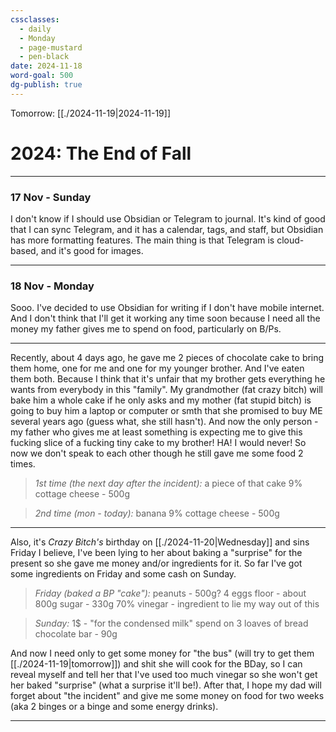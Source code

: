 ```yaml
---
cssclasses:
  - daily
  - Monday
  - page-mustard
  - pen-black
date: 2024-11-18
word-goal: 500
dg-publish: true
---
```


Tomorrow: [[./2024-11-19|2024-11-19]]

# 2024: The End of Fall

---

### 17 Nov - Sunday
I don't know if I should use Obsidian or Telegram to journal. It's kind of good that I can sync Telegram, and it has a calendar, tags, and staff, but Obsidian has more formatting features. The main thing is that Telegram is cloud-based, and it's good for images.

---
### 18 Nov - Monday
Sooo. I've decided to use Obsidian for writing if I don't have mobile internet. And I don't think that I'll get it working any time soon because I need all the money my father gives me to spend on food, particularly on B/Ps.

---

Recently, about 4 days ago, he gave me 2 pieces of chocolate cake to bring them home, one for me and one for my younger brother. And I've eaten them both. Because I think that it's unfair that my brother gets everything he wants from everybody in this "family". My grandmother (fat crazy bitch) will bake him a whole cake if he only asks and my mother (fat stupid bitch) is going to buy him a laptop or computer or smth that she promised to buy ME several years ago (guess what, she still hasn't). And now the only person - my father who gives me at least something is expecting me to give this fucking slice of a fucking tiny cake to my brother! HA! I would never! So now we don't speak to each other though he still gave me some food 2 times.

> *1st time (the next day after the incident):*
a piece of that cake 
9% cottage cheese - 500g 

> *2nd time (mon - today):*
banana
9% cottage cheese - 500g 

---

Also, it's *Crazy Bitch's* birthday on [[./2024-11-20|Wednesday]] and sins Friday I believe, I've been lying to her about baking a "surprise" for the present so she gave me money and/or ingredients for it. So far I've got some ingredients on Friday and some cash on Sunday.

> *Friday (baked a BP "cake"):*
peanuts - 500g?
4 eggs
floor - about 800g
sugar - 330g
70% vinegar - ingredient to lie my way out of this

> *Sunday:*
1$ - "for the condensed milk" spend on 3 loaves of bread
chocolate bar - 90g

And now I need only to get some money for "the bus" (will try to get them [[./2024-11-19|tomorrow]]) and shit she will cook for the BDay, so I can reveal myself and tell her that I've used too much vinegar so she won't get her baked "surprise" (what a surprise it'll be!).
After that, I hope my dad will forget about "the incident" and give me some money on food for two weeks (aka 2 binges or a binge and some energy drinks).

---

